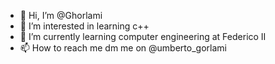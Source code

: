 - 👋 Hi, I’m @Ghorlami
- 👀 I’m interested in learning c++
- 🌱 I’m currently learning computer engineering at Federico II
- 📫 How to reach me dm me on @umberto_gorlami
